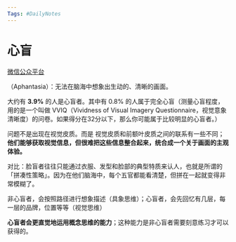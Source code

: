 ```yaml
---
Tags: #DailyNotes 
---
```


# 心盲

[微信公众平台](https://mp.weixin.qq.com/s/Tzn1KeuEQBSnLuakSoalmQ)

（Aphantasia）：无法在脑海中想象出生动的、清晰的画面。

大约有 **3.9%** 的人是心盲者。其中有 0.8% 的人属于完全心盲（测量心盲程度，用的是一个叫做 VVIQ（Vividness of Visual Imagery Questionnaire，视觉意象清晰度）的问卷。如果得分在32分以下，那么你可能属于比较明显的心盲者。）


问题不是出现在视觉皮质。而是 视觉皮质和前额叶皮质之间的联系有一些不同；**他们能够获取视觉信息，但很难把这些信息整合起来，统合成一个关于画面的主观体验。**


对比：脸盲者往往只能通过衣服、发型和脸部的典型特质来认人，也就是所谓的「拼凑性策略」。因为在他们脑海中，每个五官都能看清楚，但拼在一起就变得非常模糊了。


非心盲者，会按照路径进行想象描述（具象思维）；心盲者，会先回忆有几层，每一层的品牌，位置等等（视觉思维）

**心盲者会更直觉地运用概念思维的能力**；这种能力是非心盲者需要刻意练习才可以获得的。


























